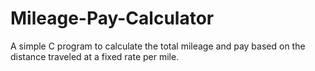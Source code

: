 # Mileage-Pay-Calculator
A simple C program to calculate the total mileage and pay based on the distance traveled at a fixed rate per mile.
